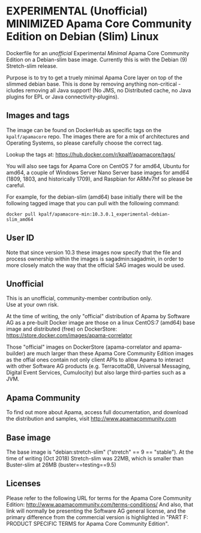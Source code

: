 # EXPERIMENTAL (Unofficial) MINIMIZED Apama Core Community Edition on Debian (Slim) Linux 
Dockerfile for an _unofficial_ Experimental *Minimal* Apama Core Community Edition on a Debian-slim base image. Currently this is with the Debian (9) Stretch-slim release. 

Purpose is to try to get a truely minimal Apama Core layer on top of the slimmed debian base.  This is done by removing anything non-critical - icludes removing all Java support!  (No JMS, no Distributed cache, no Java plugins for EPL or Java connectivity-plugins).


## Images and tags
The image can be found on DockerHub as specific tags on the `kpalf/apamacore` repo.  The images there are for a mix of architectures and Operating Systems, so please carefully choose the correct tag.

Lookup the tags at: https://hub.docker.com/r/kpalf/apamacore/tags/

You will also see tags for Apama Core on CentOS 7 for amd64, Ubuntu for amd64, a couple of Windows Server Nano Server base images  for amd64 (1809, 1803, and historically 1709), and Raspbian for ARMv7hf so please be careful.

For example, for the debian-slim (amd64) base initially there will be the following tagged image that you can pull with the following command:
```
docker pull kpalf/apamacore-min:10.3.0.1_experimental-debian-slim_amd64
```

## User ID
Note that since version 10.3 these images now specify that the file and process ownership within the images is sagadmin:sagadmin, in order to more closely match the way that the official SAG images would be used.

## Unofficial
This is an unofficial, community-member contribution only.  
Use at your own risk.

At the time of writing, the only "official" distribution of Apama by Software AG as a pre-built Docker image are those on a linux CentOS:7 (amd64) base image and distributed (free) on DockerStore: https://store.docker.com/images/apama-correlator

Those "official" images on DockerStore (apama-correlator and apama-builder) are much larger than these Apama Core Community Edition images as the offial ones contain not only client APIs to allow Apama to interact with other Software AG products (e.g. TerracottaDB, Universal Messaging, Digital Event Services, Cumulocity) but also large third-parties such as a JVM.

## Apama Community
To find out more about Apama, access full documentation, and download the distribution and samples, visit http://www.apamacommunity.com


## Base image
The base image is "debian:stretch-slim" ("stretch" == 9 == "stable").
At the time of writing (Oct 2018) Stretch-slim was 22MB, which is smaller than Buster-slim at 26MB (buster==testing==9.5)



## Licenses
Please refer to the following URL for terms for the Apama Core Community Edition:
http://www.apamacommunity.com/terms-conditions/
And also, that link will normally be presenting the Software AG general license, and the primary difference from the commercial version is highlighted in "PART F: PRODUCT SPECIFIC TERMS for Apama Core Community Edition".

